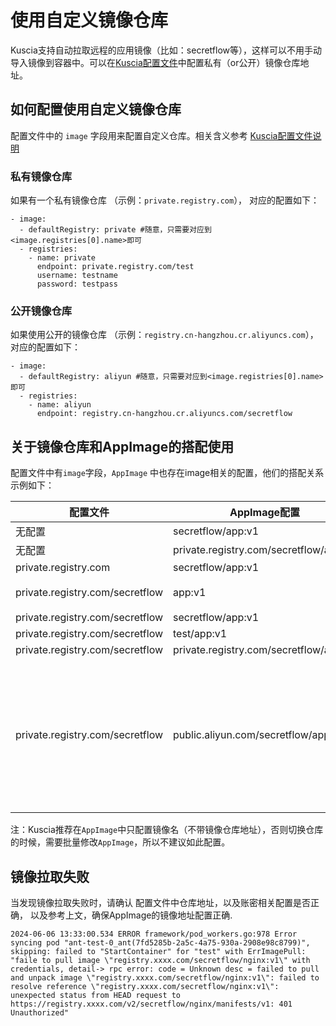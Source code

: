 # 使用自定义镜像仓库


Kuscia支持自动拉取远程的应用镜像（比如：secretflow等），这样可以不用手动导入镜像到容器中。可以在[Kuscia配置文件](../../deployment/kuscia_config_cn.md)中配置私有（or公开）镜像仓库地址。

## 如何配置使用自定义镜像仓库
配置文件中的 `image` 字段用来配置自定义仓库。相关含义参考 [Kuscia配置文件说明](../../deployment/kuscia_config_cn.md)

### 私有镜像仓库
如果有一个私有镜像仓库 （示例：`private.registry.com`）， 对应的配置如下：

```
- image:
  - defaultRegistry: private #随意，只需要对应到<image.registries[0].name>即可
  - registries:
    - name: private
      endpoint: private.registry.com/test
      username: testname
      password: testpass
```

### 公开镜像仓库
如果使用公开的镜像仓库 （示例：`registry.cn-hangzhou.cr.aliyuncs.com`），对应的配置如下：

```
- image:
  - defaultRegistry: aliyun #随意，只需要对应到<image.registries[0].name>即可
  - registries:
    - name: aliyun
      endpoint: registry.cn-hangzhou.cr.aliyuncs.com/secretflow
```


## 关于镜像仓库和AppImage的搭配使用

配置文件中有`image`字段，`AppImage` 中也存在image相关的配置，他们的搭配关系示例如下：

| 配置文件 | AppImage配置 | 实际镜像地址 | 备注 |
| - | - | - | - |
| 无配置 | secretflow/app:v1 | docker.io/secretflow/app:v1 | |
| 无配置 | private.registry.com/secretflow/app:v1 | private.registry.com/secretflow/app:v1 | |
| private.registry.com | secretflow/app:v1 | private.registry.com/app:v1 | |
| private.registry.com/secretflow | app:v1 | private.registry.com/secretflow/app:v1 | 推荐配置 |
| private.registry.com/secretflow | secretflow/app:v1 | private.registry.com/secretflow/app:v1 | |
| private.registry.com/secretflow | test/app:v1 | private.registry.com/secretflow/app:v1 | |
| private.registry.com/secretflow | private.registry.com/secretflow/app:v1 | private.registry.com/secretflow/app:v1 | |
| private.registry.com/secretflow | public.aliyun.com/secretflow/app:v1 | public.aliyun.com/secretflow/app:v1 | 强烈不推荐配置，未来可能会禁止这种配置 |


注：Kuscia推荐在`AppImage`中只配置镜像名（不带镜像仓库地址），否则切换仓库的时候，需要批量修改`AppImage`，所以不建议如此配置。

## 镜像拉取失败
当发现镜像拉取失败时，请确认 配置文件中仓库地址，以及账密相关配置是否正确， 以及参考上文，确保AppImage的镜像地址配置正确.

```
2024-06-06 13:33:00.534 ERROR framework/pod_workers.go:978 Error syncing pod "ant-test-0_ant(7fd5285b-2a5c-4a75-930a-2908e98c8799)", skipping: failed to "StartContainer" for "test" with ErrImagePull: "faile to pull image \"registry.xxxx.com/secretflow/nginx:v1\" with credentials, detail-> rpc error: code = Unknown desc = failed to pull and unpack image \"registry.xxxx.com/secretflow/nginx:v1\": failed to resolve reference \"registry.xxxx.com/secretflow/nginx:v1\": unexpected status from HEAD request to https://registry.xxxx.com/v2/secretflow/nginx/manifests/v1: 401 Unauthorized"
```